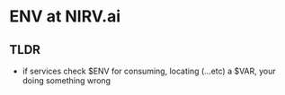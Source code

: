 # ENV at NIRV.ai

## TLDR

- if services check $ENV for consuming, locating (...etc) a $VAR, your doing something wrong

